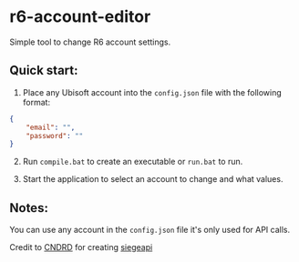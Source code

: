 # r6-account-editor
Simple tool to change R6 account settings.

## Quick start:
1. Place any Ubisoft account into the `config.json` file with the following format:
```json
{
    "email": "",
    "password": ""
}
```

2. Run `compile.bat` to create an executable or `run.bat` to run.

3. Start the application to select an account to change and what values.

## Notes:
You can use any account in the `config.json` file it's only used for API calls.

Credit to [CNDRD](https://github.com/CNDRD) for creating [siegeapi](https://github.com/CNDRD/siegeapi)
